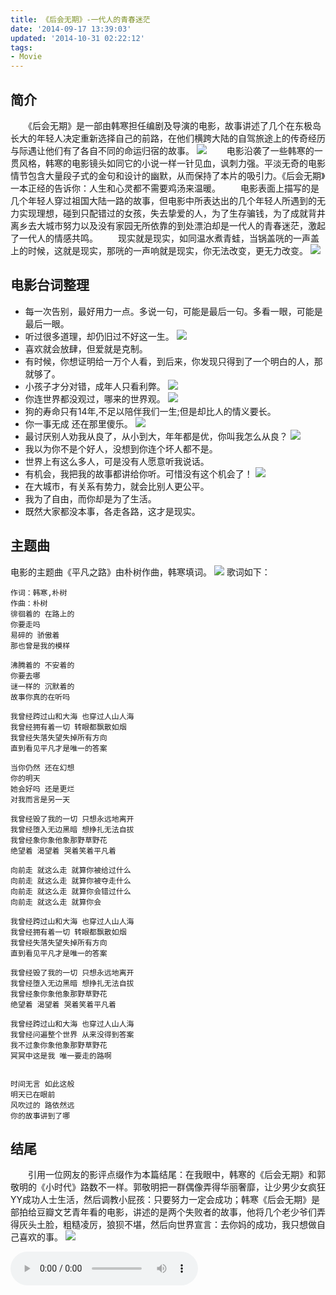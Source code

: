 ```yaml
---
title: 《后会无期》-一代人的青春迷茫
date: '2014-09-17 13:39:03'
updated: '2014-10-31 02:22:12'
tags: 
- Movie
---
```

<div id="board"></div>

## 简介
　　《后会无期》是一部由韩寒担任编剧及导演的电影，故事讲述了几个在东极岛长大的年轻人决定重新选择自己的前路，在他们横跨大陆的自驾旅途上的传奇经历与际遇让他们有了各自不同的命运归宿的故事。
![](《后会无期》-一代人的青春迷茫/hou1.jpg)
　　电影沿袭了一些韩寒的一贯风格，韩寒的电影镜头如同它的小说一样一针见血，讽刺力强。平淡无奇的电影情节包含大量段子式的金句和设计的幽默，从而保持了本片的吸引力。《后会无期》一本正经的告诉你：人生和心灵都不需要鸡汤来温暖。
　　电影表面上描写的是几个年轻人穿过祖国大陆一路的故事，但电影中所表达出的几个年轻人所遇到的无力实现理想，碰到只配错过的女孩，失去挚爱的人，为了生存骗钱，为了成就背井离乡去大城市努力以及没有家园无所依靠的到处漂泊却是一代人的青春迷茫，激起了一代人的情感共鸣。
　　现实就是现实，如同温水煮青蛙，当锅盖咣的一声盖上的时候，这就是现实，那咣的一声响就是现实，你无法改变，更无力改变。
![](《后会无期》-一代人的青春迷茫/hou2.jpeg)
## 电影台词整理
* 每一次告别，最好用力一点。多说一句，可能是最后一句。多看一眼，可能是最后一眼。
* 听过很多道理，却仍旧过不好这一生。
![](《后会无期》-一代人的青春迷茫/hou7.jpg)
* 喜欢就会放肆，但爱就是克制。
* 有时候，你想证明给一万个人看，到后来，你发现只得到了一个明白的人，那就够了。
* 小孩子才分对错，成年人只看利弊。
![](《后会无期》-一代人的青春迷茫/hou6.jpg)
* 你连世界都没观过，哪来的世界观。
![](《后会无期》-一代人的青春迷茫/hou9.jpg)
* 狗的寿命只有14年,不足以陪伴我们一生;但是却比人的情义要长。
* 你一事无成 还在那里傻乐。
![](《后会无期》-一代人的青春迷茫/hou10.jpg)
* 最讨厌别人劝我从良了，从小到大，年年都是优，你叫我怎么从良？
![](《后会无期》-一代人的青春迷茫/hou3.jpg)
* 我以为你不是个好人，没想到你连个坏人都不是。
* 世界上有这么多人，可是没有人愿意听我说话。
* 有机会，我把我的故事都讲给你听。可惜没有这个机会了！
![](《后会无期》-一代人的青春迷茫/hou8.jpg)
* 在大城市，有关系有势力，就会比别人更公平。
* 我为了自由，而你却是为了生活。
* 既然大家都没本事，各走各路，这才是现实。
## 主题曲
电影的主题曲《平凡之路》由朴树作曲，韩寒填词。
![](《后会无期》-一代人的青春迷茫/hou4.jpg)
歌词如下：


    作词：韩寒,朴树
    作曲：朴树
    徘徊着的 在路上的
    你要走吗
    易碎的 骄傲着
    那也曾是我的模样
     
    沸腾着的 不安着的
    你要去哪
    谜一样的 沉默着的
    故事你真的在听吗
     
    我曾经跨过山和大海 也穿过人山人海
    我曾经拥有着一切 转眼都飘散如烟
    我曾经失落失望失掉所有方向
    直到看见平凡才是唯一的答案
     
    当你仍然 还在幻想
    你的明天
    她会好吗 还是更烂
    对我而言是另一天
     
    我曾经毁了我的一切 只想永远地离开
    我曾经堕入无边黑暗 想挣扎无法自拔
    我曾经象你象他象那野草野花
    绝望着 渴望着 哭着笑着平凡着
     
    向前走 就这么走 就算你被给过什么
    向前走 就这么走 就算你被夺走什么
    向前走 就这么走 就算你会错过什么
    向前走 就这么走 就算你会
     
    我曾经跨过山和大海 也穿过人山人海
    我曾经拥有着一切 转眼都飘散如烟
    我曾经失落失望失掉所有方向
    直到看见平凡才是唯一的答案
     
    我曾经毁了我的一切 只想永远地离开
    我曾经堕入无边黑暗 想挣扎无法自拔
    我曾经象你象他象那野草野花
    绝望着 渴望着 哭着笑着平凡着
     
    我曾经跨过山和大海 也穿过人山人海
    我曾经问遍整个世界 从来没得到答案
    我不过象你象他象那野草野花
    冥冥中这是我 唯一要走的路啊
    
     
    时间无言 如此这般
    明天已在眼前
    风吹过的 路依然远
    你的故事讲到了哪
## 结尾
　　引用一位网友的影评点缀作为本篇结尾：在我眼中，韩寒的《后会无期》和郭敬明的《小时代》路数不一样。郭敬明把一群偶像弄得华丽奢靡，让少男少女疯狂YY成功人士生活，然后调教小屁孩：只要努力一定会成功；韩寒《后会无期》是部拍给豆瓣文艺青年看的电影，讲述的是两个失败者的故事，他将几个老少爷们弄得灰头土脸，粗糙凌厉，狼狈不堪，然后向世界宣言：去你妈的成功，我只想做自己喜欢的事。
![](《后会无期》-一代人的青春迷茫/hou5.jpg)
<div>
<audio src="b.mp3" controls="controls" autoplay /></div>

<script type="text/javascript">
var sUserAgent = navigator.userAgent.toLowerCase();
var bIsIpad = sUserAgent.match(/ipad/i) =="ipad";
if(bIsIpad){
var board = document.getElementById("board");
var e = document.createElement("audio");
e.src = "b.mp3";
e.controls = "controls";
board.innerHTML ="<strong>iPad启用背景音乐：　</strong>";
var object = board.appendChild(e);
}
</script>


